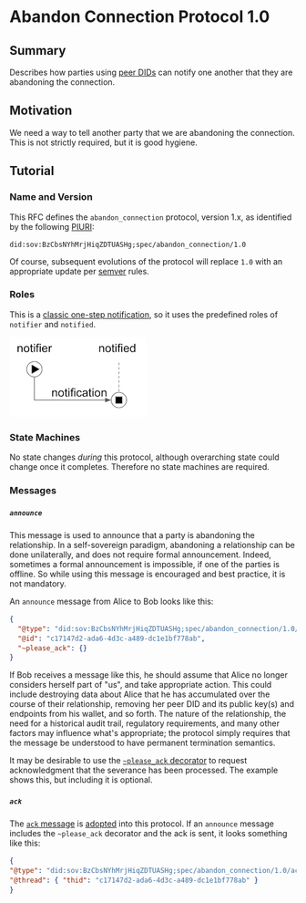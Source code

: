 # Abandon Connection Protocol 1.0

## Summary

Describes how parties using [peer DIDs](
https://openssi.github.io/peer-did-method-spec) can notify one another
that they are abandoning the connection.

## Motivation

We need a way to tell another party that we are abandoning the connection.
This is not strictly required, but it is good hygiene.

## Tutorial

### Name and Version

This RFC defines the `abandon_connection` protocol, version 1.x, as identified by the
following [PIURI](../../../concepts/0003-protocols/uris.md#piuri):

    did:sov:BzCbsNYhMrjHiqZDTUASHg;spec/abandon_connection/1.0

Of course, subsequent evolutions of the protocol will replace `1.0` with
an appropriate update per [semver](../../../concepts/0003-protocols/semver.md)
rules.

### Roles

This is a [classic one-step notification](
https://github.com/hyperledger/aries-rfcs/blob/master/concepts/0003-protocols/README.md#types-of-protocols),
so it uses the predefined roles of `notifier` and `notified`.

![request-response pattern](../../../concepts/0003-protocols/notification.png)

### State Machines

No state changes _during_ this protocol, although overarching state could
change once it completes. Therefore no state machines are required.
 
### Messages

##### `announce`

This message is used to announce that a party is abandoning the relationship. In a self-sovereign
paradigm, abandoning a relationship can be done unilaterally, and does not require formal
announcement. Indeed, sometimes a formal announcement is impossible, if one of the parties
is offline. So while using this message is encouraged and best practice, it is not mandatory.

An `announce` message from Alice to Bob looks like this:

```json
{
  "@type": "did:sov:BzCbsNYhMrjHiqZDTUASHg;spec/abandon_connection/1.0/announce",
  "@id": "c17147d2-ada6-4d3c-a489-dc1e1bf778ab",
  "~please_ack": {}
}
```

If Bob receives a message like this, he should assume that Alice no longer considers
herself part of "us", and take appropriate action. This could include destroying
data about Alice that he has accumulated over the course of their relationship,
removing her peer DID and its public key(s) and endpoints from his wallet, and so
forth. The nature of the relationship, the need for a historical audit trail, regulatory
requirements, and many other factors may influence what's appropriate; the protocol
simply requires that the message be understood to have permanent termination semantics.

It may be desirable to use the [`~please_ack` decorator](
../../0015-acks/README.md#requesting-an-ack-please_ack)
to request acknowledgment that the severance has been processed. The example shows
this, but including it is optional.

##### `ack`

The [`ack` message](../../0015-acks/README.md#explicit-acks) is [adopted](
../../../concepts/0003-protocols/template.md#adopted-messages) into this protocol. If an
`announce` message includes the
`~please_ack` decorator and the ack is sent, it looks something like this:

```json
{
"@type": "did:sov:BzCbsNYhMrjHiqZDTUASHg;spec/abandon_connection/1.0/ack",
"@thread": { "thid": "c17147d2-ada6-4d3c-a489-dc1e1bf778ab" }
}
```
